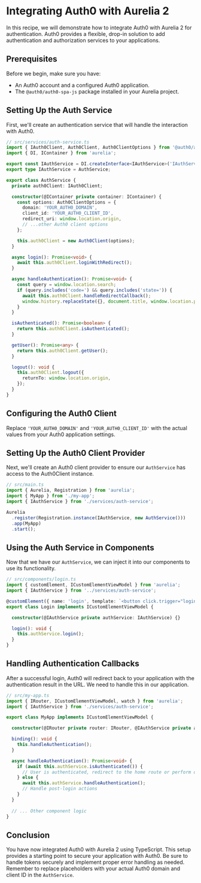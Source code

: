 # Integrating Auth0 with Aurelia 2

In this recipe, we will demonstrate how to integrate Auth0 with Aurelia 2 for authentication. Auth0 provides a flexible, drop-in solution to add authentication and authorization services to your applications.

## Prerequisites

Before we begin, make sure you have:

- An Auth0 account and a configured Auth0 application.
- The `@auth0/auth0-spa-js` package installed in your Aurelia project.

## Setting Up the Auth Service

First, we'll create an authentication service that will handle the interaction with Auth0.

```typescript
// src/services/auth-service.ts
import { IAuth0Client, Auth0Client, Auth0ClientOptions } from '@auth0/auth0-spa-js';
import { DI, IContainer } from 'aurelia';

export const IAuthService = DI.createInterface<IAuthService>('IAuthService', x => x.singleton(AuthService));
export type IAuthService = AuthService;

export class AuthService {
  private auth0Client: IAuth0Client;

  constructor(@IContainer private container: IContainer) {
    const options: Auth0ClientOptions = {
      domain: 'YOUR_AUTH0_DOMAIN',
      client_id: 'YOUR_AUTH0_CLIENT_ID',
      redirect_uri: window.location.origin,
      // ...other Auth0 client options
    };

    this.auth0Client = new Auth0Client(options);
  }

  async login(): Promise<void> {
    await this.auth0Client.loginWithRedirect();
  }

  async handleAuthentication(): Promise<void> {
    const query = window.location.search;
    if (query.includes('code=') && query.includes('state=')) {
      await this.auth0Client.handleRedirectCallback();
      window.history.replaceState({}, document.title, window.location.pathname);
    }
  }

  isAuthenticated(): Promise<boolean> {
    return this.auth0Client.isAuthenticated();
  }

  getUser(): Promise<any> {
    return this.auth0Client.getUser();
  }

  logout(): void {
    this.auth0Client.logout({
      returnTo: window.location.origin,
    });
  }
}
```

## Configuring the Auth0 Client

Replace `'YOUR_AUTH0_DOMAIN'` and `'YOUR_AUTH0_CLIENT_ID'` with the actual values from your Auth0 application settings.

## Setting Up the Auth0 Client Provider

Next, we'll create an Auth0 client provider to ensure our `AuthService` has access to the Auth0Client instance.

```typescript
// src/main.ts
import { Aurelia, Registration } from 'aurelia';
import { MyApp } from './my-app';
import { IAuthService } from './services/auth-service';

Aurelia
  .register(Registration.instance(IAuthService, new AuthService()))
  .app(MyApp)
  .start();
```

## Using the Auth Service in Components

Now that we have our `AuthService`, we can inject it into our components to use its functionality.

```typescript
// src/components/login.ts
import { customElement, ICustomElementViewModel } from 'aurelia';
import { IAuthService } from '../services/auth-service';

@customElement({ name: 'login', template: `<button click.trigger="login()">Login</button>` })
export class Login implements ICustomElementViewModel {

  constructor(@IAuthService private authService: IAuthService) {}

  login(): void {
    this.authService.login();
  }
}
```

## Handling Authentication Callbacks

After a successful login, Auth0 will redirect back to your application with the authentication result in the URL. We need to handle this in our application.

```typescript
// src/my-app.ts
import { IRouter, ICustomElementViewModel, watch } from 'aurelia';
import { IAuthService } from './services/auth-service';

export class MyApp implements ICustomElementViewModel {

  constructor(@IRouter private router: IRouter, @IAuthService private authService: IAuthService) {}

  binding(): void {
    this.handleAuthentication();
  }

  async handleAuthentication(): Promise<void> {
    if (await this.authService.isAuthenticated()) {
      // User is authenticated, redirect to the home route or perform other actions
    } else {
      await this.authService.handleAuthentication();
      // Handle post-login actions
    }
  }
  
  // ... Other component logic
}
```

## Conclusion

You have now integrated Auth0 with Aurelia 2 using TypeScript. This setup provides a starting point to secure your application with Auth0. Be sure to handle tokens securely and implement proper error handling as needed. Remember to replace placeholders with your actual Auth0 domain and client ID in the `AuthService`.
